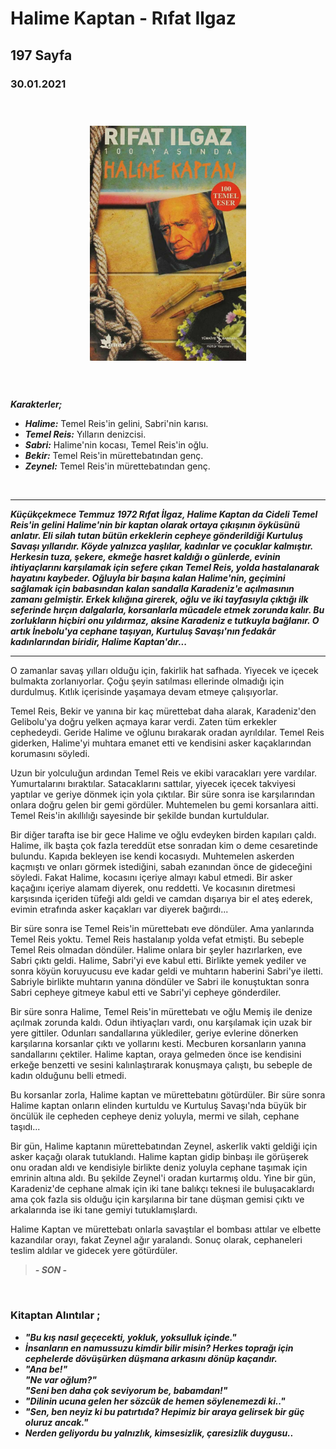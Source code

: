 # Halime Kaptan - Rıfat Ilgaz
## 197 Sayfa
### 30.01.2021
  
<br>

  <p align="center" style="padding: 10px">
    <img alt="Halime-Kaptan" src="../images/47_halime_kaptan.jpg" width="250">
    <br>

<br>
<br>

***Karakterler;***
- ***Halime:*** Temel Reis'in gelini, Sabri'nin karısı.
- ***Temel Reis:*** Yılların denizcisi.
- ***Sabri:*** Halime'nin kocası, Temel Reis'in oğlu.
- ***Bekir:*** Temel Reis'in mürettebatından genç.
- ***Zeynel:*** Temel Reis'in mürettebatından genç.


<br>

_____

***Küçükçekmece Temmuz 1972 Rıfat İlgaz, Halime Kaptan da Cideli Temel Reis'in gelini Halime'nin bir kaptan olarak ortaya çıkışının öyküsünü anlatır. Eli silah tutan bütün erkeklerin cepheye gönderildiği Kurtuluş Savaşı yıllarıdır. Köyde yalnızca yaşlılar, kadınlar ve çocuklar kalmıştır. Herkesin tuza, şekere, ekmeğe hasret kaldığı o günlerde, evinin ihtiyaçlarını karşılamak için sefere çıkan Temel Reis, yolda hastalanarak hayatını kaybeder. Oğluyla bir başına kalan Halime'nin, geçimini sağlamak için babasından kalan sandalla Karadeniz'e açılmasının zamanı gelmiştir. Erkek kılığına girerek, oğlu ve iki tayfasıyla çıktığı ilk seferinde hırçın dalgalarla, korsanlarla mücadele etmek zorunda kalır. Bu zorlukların hiçbiri onu yıldırmaz, aksine Karadeniz e tutkuyla bağlanır. O artık İnebolu'ya cephane taşıyan, Kurtuluş Savaşı'nın fedakâr kadınlarından biridir, Halime Kaptan'dır...***
_____

O zamanlar savaş yılları olduğu için, fakirlik hat safhada. Yiyecek ve içecek bulmakta zorlanıyorlar. Çoğu şeyin satılması ellerinde olmadığı için durdulmuş. Kıtlık içerisinde yaşamaya devam etmeye çalışıyorlar.

Temel Reis, Bekir ve yanına bir kaç mürettebat daha alarak, Karadeniz'den Gelibolu'ya doğru yelken açmaya karar verdi. Zaten tüm erkekler cephedeydi. Geride Halime ve oğlunu bırakarak oradan ayrıldılar. Temel Reis giderken, Halime'yi muhtara emanet etti ve kendisini asker kaçaklarından korumasını söyledi.

Uzun bir yolculuğun ardından Temel Reis ve ekibi varacakları yere vardılar. Yumurtalarını bıraktılar. Satacaklarını sattılar, yiyecek içecek takviyesi yaptılar ve geriye dönmek için yola çıktılar. Bir süre sonra ise karşılarından onlara doğru gelen bir gemi gördüler. Muhtemelen bu gemi korsanlara aitti. Temel Reis'in akıllılığı sayesinde bir şekilde bundan kurtuldular.

Bir diğer tarafta ise bir gece Halime ve oğlu evdeyken birden kapıları çaldı. Halime, ilk başta çok fazla tereddüt etse sonradan kim o deme cesaretinde bulundu. Kapıda bekleyen ise kendi kocasıydı. Muhtemelen askerden kaçmıştı ve onları görmek istediğini, sabah ezanından önce de gideceğini söyledi. Fakat Halime, kocasını içeriye almayı kabul etmedi. Bir asker kaçağını içeriye alamam diyerek, onu reddetti. Ve kocasının diretmesi karşısında içeriden tüfeği aldı geldi ve camdan dışarıya bir el ateş ederek, evimin etrafında asker kaçakları var diyerek bağırdı...

Bir süre sonra ise Temel Reis'in mürettebatı eve döndüler. Ama yanlarında Temel Reis yoktu. Temel Reis hastalanıp yolda vefat etmişti. Bu sebeple Temel Reis olmadan döndüler. Halime onlara bir şeyler hazırlarken, eve Sabri çıktı geldi. Halime, Sabri'yi eve kabul etti. Birlikte yemek yediler ve sonra köyün koruyucusu eve kadar geldi ve muhtarın haberini Sabri'ye iletti. Sabriyle birlikte muhtarın yanına döndüler ve Sabri ile konuştuktan sonra Sabri cepheye gitmeye kabul etti ve Sabri'yi cepheye gönderdiler.

Bir süre sonra Halime, Temel Reis'in mürettebatı ve oğlu Memiş ile denize açılmak  zorunda kaldı. Odun ihtiyaçları vardı, onu karşılamak için uzak bir yere gittiler. Odunları sandallarına yüklediler, geriye evlerine dönerken karşılarına korsanlar çıktı ve yollarını kesti. Mecburen korsanların yanına sandallarını çektiler. Halime kaptan, oraya gelmeden önce ise kendisini erkeğe benzetti ve sesini kalınlaştırarak konuşmaya çalıştı, bu sebeple de kadın olduğunu belli etmedi.

Bu korsanlar zorla, Halime kaptan ve mürettebatını götürdüler. Bir süre sonra Halime kaptan onların elinden kurtuldu ve Kurtuluş Savaşı'nda büyük bir öncülük ile cepheden cepheye deniz yoluyla, mermi ve silah, cephane taşıdı... 

Bir gün, Halime kaptanın mürettebatından Zeynel, askerlik vakti geldiği için asker kaçağı olarak tutuklandı. Halime kaptan gidip binbaşı ile görüşerek onu oradan aldı ve kendisiyle birlikte deniz yoluyla cephane taşımak için emrinin altına aldı. Bu şekilde Zeynel'i oradan kurtarmış oldu. Yine bir gün, Karadeniz'de cephane almak için iki tane balıkçı teknesi ile buluşacaklardı ama çok fazla sis olduğu için karşılarına bir tane düşman gemisi çıktı ve arkalarında ise iki tane gemiyi tutuklamışlardı.

Halime Kaptan ve mürettebatı onlarla savaştılar el bombası attılar ve elbette kazandılar orayı, fakat Zeynel ağır yaralandı. Sonuç olarak, cephaneleri teslim aldılar ve gidecek yere götürdüler.

> ***- SON -***




<br>

### Kitaptan Alıntılar ;
- ***"Bu kış nasıl geçecekti, yokluk, yoksulluk içinde."***
- ***İnsanların en namussuzu kimdir bilir misin? Herkes toprağı için cephelerde dövüşürken düşmana arkasını dönüp kaçandır.***
- ***"Ana be!" <br>
"Ne var oğlum?" <br>
"Seni ben daha çok seviyorum be, babamdan!" <br>***
- ***"Dilinin ucuna gelen her sözcük de hemen söylenemezdi ki.."***
- ***"Sen, ben neyiz ki bu patırtıda? Hepimiz bir araya gelirsek bir güç oluruz ancak."***
- ***Nerden geliyordu bu yalnızlık, kimsesizlik, çaresizlik duygusu..***
